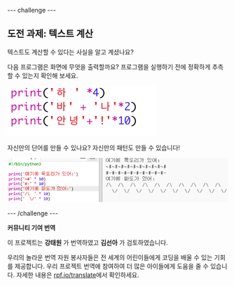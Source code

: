--- challenge ---

## 도전 과제: 텍스트 계산

텍스트도 계산할 수 있다는 사실을 알고 계셨나요?

다음 프로그램은 화면에 무엇을 출력할까요? 프로그램을 실행하기 전에 정확하게 추측할 수 있는지 확인해 보세요.

![screenshot](images/me-text-calc.png)

자신만의 단어를 만들 수 있나요? 자신만의 패턴도 만들 수 있습니다!

![screenshot](images/me-patterns.png)

--- /challenge ---


**커뮤니티 기여 번역**

이 프로젝트는 **강태원** 가 번역하였고 **김선아** 가 검토하였습니다.

우리의 놀라운 번역 자원 봉사자들은 전 세계의 어린이들에게 코딩을 배울 수 있는 기회를 제공합니다. 우리 프로젝트 번역에 참여하여 더 많은 아이들에게 도움을 줄 수 있습니다. 자세한 내용은 [rpf.io/translate](https://rpf.io/translate)에서 확인하세요.